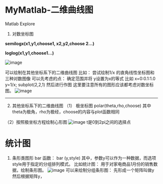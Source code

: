 # MyMatlab-二维曲线图
Matlab Explore 
1. 对数坐标图

**semilogx(x1,y1,choose1, x2,y2,choose 2...)**
  
  **loglog(x1,y1,choose1...)**

![image](https://user-images.githubusercontent.com/81022107/155873215-d14a88de-2b06-4ec1-81a3-121fdb3f2a20.png)

可以绘制在其他坐标系下的二维曲线图
比如： 尝试绘制1/x 的直角线性坐标图和三种对数图像
可以先考虑的点： 确定范围并将 y设置为x的等式
比如 x=0:0.1:1.0
y=1/x;
subplot(2,2,1)
然后进行作图 
这里要注意所有的图形应该都考虑对数坐标图。
![image](https://user-images.githubusercontent.com/81022107/156838497-90f71823-dddf-494e-92c0-3ab305dbeeaa.png)

---


2. 其他坐标系下的二维曲线图
（1） 极坐标图 polar(theta,rho,choose)
其中 theta为极角，rho为极经，choose的内容与plot函数相同

（2）按照极坐标方程绘制心形图
![image](https://user-images.githubusercontent.com/81022107/156839108-72bb7cd3-ec11-45c9-8c91-5eabc51be21f.png)
t是0到2pi之间的选择点



# 统计图
1. 条形类图形
bar 函数： bar (y,style)
其中，参数y可以作为一种数据，而选项style用于指定的分组排列模式。
比如统计图： 用于对家电商品1月份的销售数据，绘制条形图。
![image](https://user-images.githubusercontent.com/81022107/156941178-d29ef194-3ff6-4c09-baa1-763111f48b1d.png)
可以来绘制分组条形图：
先形成一个矩阵叫做y
然后根据矩阵y，





